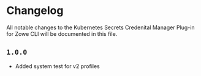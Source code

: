 # Changelog

All notable changes to the Kubernetes Secrets Credenital Manager Plug-in for Zowe CLI will be documented in this file.

## `1.0.0`

- Added system test for v2 profiles
